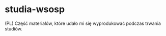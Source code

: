 studia-wsosp
============

(PL) Część materiałów, które udało mi się wyprodukować podczas trwania studiów.
